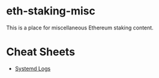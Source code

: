 # eth-staking-misc

This is a place for miscellaneous Ethereum staking content.

# Cheat Sheets
* [Systemd Logs](cheat_sheet_systemd_logs.md)